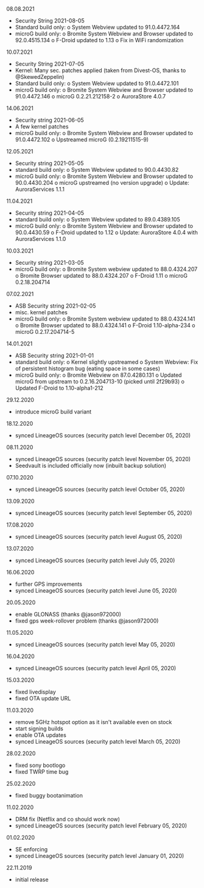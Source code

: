 08.08.2021

- Security String 2021-08-05
- Standard build only:
  o System Webview updated to 91.0.4472.164
- microG build only:
  o Bromite System Webview and Browser updated to 92.0.4515.134
  o F-Droid updated to 1.13
  o Fix in WiFi randomization


10.07.2021

- Security String 2021-07-05
- Kernel: Many sec. patches applied (taken from Divest-OS, thanks to @SkewedZeppelin)
- Standard build only:
  o System Webview updated to 91.0.4472.101
- microG build only:
  o Bromite System Webview and Browser updated to 91.0.4472.146
  o microG 0.2.21.212158-2
  o AuroraStore 4.0.7


14.06.2021

- Security string 2021-06-05
- A few kernel patches
- microG build only:
  o Bromite System Webview and Browser updated to 91.0.4472.102
  o Upstreamed microG (0.2.19211515-9)


12.05.2021

- Security string 2021-05-05
- standard build only:
  o System Webview updated to 90.0.4430.82
- microG build only:
  o Bromite System Webview and Browser updated to 90.0.4430.204
  o microG upstreamed (no version upgrade)
  o Update: AuroraServices 1.1.1


11.04.2021

- Security string 2021-04-05
- standard build only:
  o System Webview updated to 89.0.4389.105
- microG build only:
  o Bromite System Webview and Browser updated to 90.0.4430.59
  o F-Droid updated to 1.12
  o Update: AuroraStore 4.0.4 with AuroraServices 1.1.0


10.03.2021

- Security string 2021-03-05
- microG build only:
  o Bromite System webview updated to 88.0.4324.207
  o Bromite Browser updated to 88.0.4324.207
  o F-Droid 1.11
  o microG 0.2.18.204714


07.02.2021

- ASB Security string 2021-02-05
- misc. kernel patches
- microG build only:
  o Bromite System webview updated to 88.0.4324.141
  o Bromite Browser updated to 88.0.4324.141
  o F-Droid 1.10-alpha-234
  o microG 0.2.17.204714-5


14.01.2021

- ASB Security string 2021-01-01
- standard build only:
  o Kernel slightly upstreamed
  o System Webview: Fix of persistent histogram bug (eating space in some cases)
- microG build only:
  o Bromite Webview on 87.0.4280.131
  o Updated microG from upstream to 0.2.16.204713-10 (picked until 2f29b93)
  o Updated F-Droid to 1.10-alpha1-212


29.12.2020

- introduce microG build variant


18.12.2020

- synced LineageOS sources (security patch level December 05, 2020)


08.11.2020

- synced LineageOS sources (security patch level November 05, 2020)
- Seedvault is included officially now (inbuilt backup solution)


07.10.2020

- synced LineageOS sources (security patch level October 05, 2020)


13.09.2020

- synced LineageOS sources (security patch level September 05, 2020)


17.08.2020

- synced LineageOS sources (security patch level August 05, 2020)


13.07.2020

- synced LineageOS sources (security patch level July 05, 2020)


16.06.2020

- further GPS improvements
- synced LineageOS sources (security patch level June 05, 2020)


20.05.2020

- enable GLONASS (thanks @jason972000)
- fixed gps week-rollover problem (thanks @jason972000)


11.05.2020

- synced LineageOS sources (security patch level May 05, 2020)


16.04.2020

- synced LineageOS sources (security patch level April 05, 2020)


15.03.2020

- fixed livedisplay
- fixed OTA update URL


11.03.2020

- remove 5GHz hotspot option as it isn't available even on stock
- start signing builds
- enable OTA updates
- synced LineageOS sources (security patch level March 05, 2020)


28.02.2020

- fixed sony bootlogo
- fixed TWRP time bug


25.02.2020

- fixed buggy bootanimation


11.02.2020

- DRM fix (Netflix and co should work now)
- synced LineageOS sources (security patch level February 05, 2020)


01.02.2020

- SE enforcing
- synced LineageOS sources (security patch level January 01, 2020)


22.11.2019

- initial release

